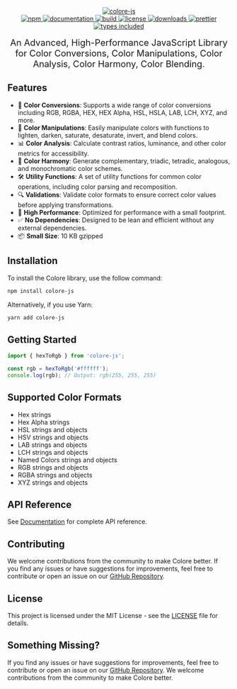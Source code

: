 <div align="center">
  <a href="https://colore.mallikcheripally.com/">
    <picture>
      <source srcset="https://raw.githubusercontent.com/mallikcheripally/colore-js/main/assets/images/github-poster-dark-theme.png" media="(prefers-color-scheme: dark)">
      <img src="https://raw.githubusercontent.com/mallikcheripally/colore-js/main/assets/images/github-poster.png" alt="colore-js">
    </picture>
  </a>
</div>

<div align="center">
  <a href="https://www.npmjs.com/package/colore-js">
    <img alt="npm" src="https://img.shields.io/npm/v/colore-js.svg" />
  </a>
    <a href="https://colore.mallikcheripally.com">
    <img alt="documentation" src="https://img.shields.io/badge/Visit-Documentation-js.svg" />
  </a>
  <a href="https://github.com/mallikcheripally/colore-js/actions">
    <img alt="build" src="https://img.shields.io/github/actions/workflow/status/mallikcheripally/colore-js/ci.yml" />
  </a>
  <a href="https://github.com/mallikcheripally/colore-js/blob/main/LICENSE">
    <img alt="license" src="https://img.shields.io/npm/l/colore-js.svg" />
  </a>
  <a href="https://www.npmjs.com/package/colore-js">
    <img alt="downloads" src="https://img.shields.io/npm/dm/colore-js.svg" />
  </a>
  <a href="https://github.com/prettier/prettier">
    <img alt="prettier" src="https://img.shields.io/badge/code_style-prettier-ff69b4.svg" />
  </a>
  <a href="https://codecov.io/gh/mallikcheripally/colore">
    <img alt="types included" src="https://codecov.io/gh/mallikcheripally/colore/branch/main/graph/badge.svg" />
  </a>
</div>
 <br />

<div align="center" style="font-size: 20px">
An Advanced, High-Performance JavaScript Library for Color Conversions, Color Manipulations, Color Analysis, Color Harmony, Color Blending.
</div>

## Features

-   🎨 **Color Conversions**: Supports a wide range of color conversions including RGB, RGBA, HEX, HEX Alpha, HSL, HSLA, LAB, LCH, XYZ, and more.
-   🔄 **Color Manipulations**: Easily manipulate colors with functions to lighten, darken, saturate, desaturate, invert, and blend colors.
-   📊 **Color Analysis**: Calculate contrast ratios, luminance, and other color metrics for accessibility.
-   🌈 **Color Harmony**: Generate complementary, triadic, tetradic, analogous, and monochromatic color schemes.
-   🛠️ **Utility Functions**: A set of utility functions for common color operations, including color parsing and recomposition.
-   🔍 **Validations**: Validate color formats to ensure correct color values before applying transformations.
-   🚀 **High Performance**: Optimized for performance with a small footprint.
-   ✅ **No Dependencies**: Designed to be lean and efficient without any external dependencies.
-   📦 **Small Size**: 10 KB gzipped


## Installation

To install the Colore library, use the follow command:

```bash
npm install colore-js
```

Alternatively, if you use Yarn:

```bash
yarn add colore-js
```

## Getting Started

```javascript
import { hexToRgb } from 'colore-js';

const rgb = hexToRgb('#ffffff');
console.log(rgb); // Output: rgb(255, 255, 255)
```

## Supported Color Formats

-   Hex strings
-   Hex Alpha strings
-   HSL strings and objects
-   HSV strings and objects
-   LAB strings and objects
-   LCH strings and objects
-   Named Colors strings and objects
-   RGB strings and objects
-   RGBA strings and objects
-   XYZ strings and objects

## API Reference

See [Documentation](https://colore.mallikcheripally.com) for complete API reference.

## Contributing

We welcome contributions from the community to make Colore better. If you find any issues or have suggestions for improvements, feel free to contribute or open an issue on our [GitHub Repository](https://github.com/mallikcheripally/colore-js).

## License

This project is licensed under the MIT License - see the [LICENSE](./LICENSE) file for details.

## Something Missing?

If you find any issues or have suggestions for improvements, feel free to contribute or open an issue on our [GitHub Repository](https://github.com/mallikcheripally/colore-js). We welcome contributions from the community to make Colore better.
